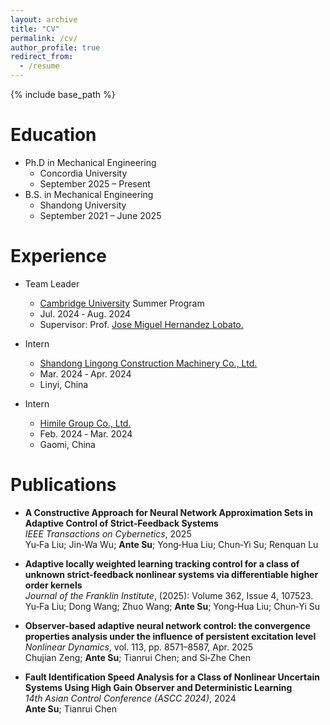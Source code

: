 ```yaml
---
layout: archive
title: "CV"
permalink: /cv/
author_profile: true
redirect_from:
  - /resume
---
```


{% include base_path %}

Education
======
* Ph.D in Mechanical Engineering<br>
  * Concordia University
  * September 2025 – Present
* B.S. in Mechanical Engineering
  * Shandong University
  * September 2021 – June 2025

Experience
======
* Team Leader
  * [Cambridge University](https://www.cam.ac.uk/) Summer Program
  * Jul. 2024 ‑ Aug. 2024
  * Supervisor: Prof. [Jose Miguel Hernandez Lobato.](https://jmhl.org/)

* Intern
  * [Shandong Lingong Construction Machinery Co., Ltd.](https://www.sdlg.com/)
  * Mar. 2024 ‑ Apr. 2024
  * Linyi, China

* Intern
  * [Himile Group Co., Ltd.](https://www.himile.com/)
  * Feb. 2024 ‑ Mar. 2024
  * Gaomi, China


Publications
======
* **A Constructive Approach for Neural Network Approximation Sets in Adaptive Control of Strict‑Feedback Systems**  
  *IEEE Transactions on Cybernetics*, 2025  
  Yu‑Fa Liu; Jin‑Wa Wu; **Ante Su**; Yong‑Hua Liu; Chun‑Yi Su; Renquan Lu

* **Adaptive locally weighted learning tracking control for a class of unknown strict-feedback nonlinear systems via differentiable higher order kernels**  
  *Journal of the Franklin Institute*, (2025): Volume 362, Issue 4, 107523.  
  Yu‑Fa Liu; Dong Wang; Zhuo Wang; **Ante Su**; Yong‑Hua Liu; Chun‑Yi Su

* **Observer-based adaptive neural network control: the convergence properties analysis under the influence of persistent excitation level**  
  *Nonlinear Dynamics*, vol. 113, pp. 8571–8587, Apr. 2025  
  Chujian Zeng; **Ante Su**; Tianrui Chen; and Si‑Zhe Chen
  
* **Fault Identification Speed Analysis for a Class of Nonlinear Uncertain Systems Using High Gain Observer and Deterministic Learning**  
  *14th Asian Control Conference (ASCC 2024)*, 2024  
  **Ante Su**; Tianrui Chen


